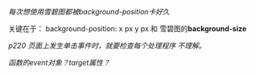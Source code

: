 *每次想使用雪碧图都被background-position卡好久*

关键在于： background-position: x px  y px  和  雪碧图的**background-size**



*p220 页面上发生单击事件时，就要检查每个处理程序  不理解。*



*函数的event对象？target属性？*